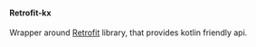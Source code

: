 #### Retrofit-kx

Wrapper around [Retrofit](https://github.com/square/retrofit) library, that provides kotlin friendly api. <br>